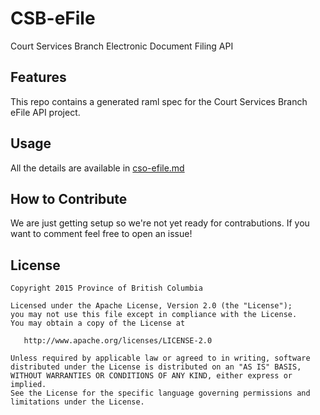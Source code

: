 # CSB-eFile
Court Services Branch Electronic Document Filing API

## Features
This repo contains a generated raml spec for the Court Services Branch eFile API project.

## Usage
All the details are available in [cso-efile.md](dist/cso-efile.md)

## How to Contribute
We are just getting setup so we're not yet ready for contrabutions. If you want to comment feel free to open an issue!

## License


    Copyright 2015 Province of British Columbia

    Licensed under the Apache License, Version 2.0 (the "License");
    you may not use this file except in compliance with the License.
    You may obtain a copy of the License at 

       http://www.apache.org/licenses/LICENSE-2.0

    Unless required by applicable law or agreed to in writing, software
    distributed under the License is distributed on an "AS IS" BASIS,
    WITHOUT WARRANTIES OR CONDITIONS OF ANY KIND, either express or implied.
    See the License for the specific language governing permissions and
    limitations under the License.
   
